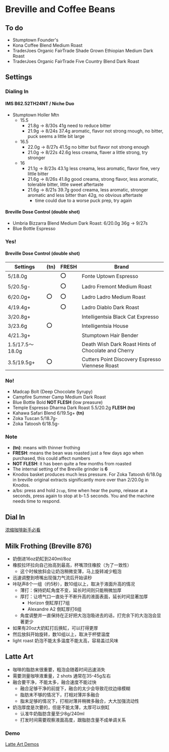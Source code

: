 # Breville and Coffee Beans

## To do

- Stumptown Founder's
- Kona Coffee Blend Medium Roast
- TraderJoes Organic FairTrade Shade Grown Ethiopian Medium Dark Roast
- TraderJoes Organic FairTrade Five Country Blend Dark Roast

## Settings

### Dialing In

#### IMS B62.52TH24NT / Niche Duo

- Stumptown Holler Mtn
  - 15.5
    - 21.8g -> 8/30s 41g need to reduce bitter
    - 21.9g -> 8/24s 37.4g aromatic, flavor not strong rnough, no bitter, puck seems a little bit large
  - 16.5
    - 22.0g -> 8/27s 41.5g no bitter but flavor not strong enough
    - 21.0g -> 8/22s 42.6g less creama, flaver a little strong, try stronger
  - 16
    - 21.1g -> 8/23s 43.1g less creama, less aromatic, flavor fine, very little bitter
    - 21.6g -> 8/26s 41.8g good creama, strong flavor, less aromatic, tolerable bitter, little sweet aftertaste
    - 21.6g -> 8/21s 39.7g good creama, less aromatic, stronger aromatic and less bitter than 42g, no obvious aftertaste
      - time could due to a worse puck prep, try again

#### Breville Dose Control (double shot)

- Umbria Bizzarra Blend Medium Dark Roast: 6/20.0g 36g -> 9/27s
- Blue Bottle Espresso

### Yes!

#### Breville Dose Control (double shot)

| Settings | **(tn)** | **FRESH** | Brand |
|--|--|--|--|
| 5/18.0g || :o: | Fonte Uptown Espresso |
| 5/20.5g- || :o: | Ladro Fremont Medium Roast |
| 6/20.0g+ | :o: | :o: | Ladro Ladro Medium Roast |
| 4/19.4g+ || :o: | Ladro Diablo Dark Roast |
| 3/20.8g+ ||| Intelligentsia Black Cat Expresso |
| 3/23.6g | :o: || Intelligentsia House |
| 4/21.3g+ ||| Stumptown Hair Bender |
| 1.5/17.5～18.0g ||| Death Wish Dark Roast Hints of Chocolate and Cherry |
| 3.5/19.5g+ | :o: || Cutters Point Discovery Espresso Viennese Roast |

### No!

- Madcap Bolt (Deep Chocolate Syrupy)
- Campfire Summer Camp Medium Dark Roast
- Blue Bottle Bold **NOT FLESH** (low preasure)
- Temple Espresso Dharma Dark Roast 5.5/20.2g **FLESH** **(tn)**
- Kahawa Safari Blend 6/19.5g+ **(tn)**
- Zoka Tuscan 5/18.7g-
- Zoka Tatoosh 6/18.5g-

### Note

- **(tn)**: means with thinner frothing
- **FRESH**: means the bean was roasted just a few days ago when purchased, this could affect numbers
- **NOT FLESH**: it has been quite a few months from roasted
- The internal setting of the Breville grinder is **6**
- Knodos basket produces much less pressure. For Zoka Tatoosh 6/18.0g in breville original extracts significantly more over than 2/20.0g in Knodos.
- a/bs: press and hold `2cup`, time when hear the pump, release at a seconds, press again to stop at b-1.5 seconds. You and the machine needs time to respond.

## Dial In

[浓缩咖啡新手必看](./GettingStarted)

## Milk Frothing (Breville 876)

- 奶倒进16oz奶缸到240ml/8oz
- 橡胶拉环拉向自己抬高到最高，杯嘴顶住橡胶（为了一致性）
  - 这个时候放斜会让奶泡稍微变薄，马上旋转减少粗泡
- 迅速调整到喷嘴出现强力气流后开始读秒
- 咔哒声8个一组（约5秒），数10组以上，取决于液面升高的情况
  - 薄打：保持奶缸角度不变，延长时间则只能稍微加厚
  - 厚打：让喷气口一直处于不断升高的液面表面，延长时间显著加厚
    - Horizon 倒缸厚打7组
    - Alexandre A2 倒缸厚打6组
  - 角度调整并一直保持在正好把大泡泡吸进去的话，打完余下的大泡泡会显著更少
- 如果有20oz大奶缸打后换缸，可以打得更厚
- 然后放斜开始旋转，数10组以上，取决于杯壁温度
- light roast 奶泡不能太多温度不能太高，容易盖过风味

## Latte Art

- 咖啡的脂肪末很重要，粗泡会随着时间迅速消失
- 需要测量咖啡液重量，2 shots 通常在35-45g左右
- 融合要干净，不能太多，融合速度不能过快
  - 融合足够干净的前提下，融合的太少会导致花纹边缘模糊
  - 脂肪末不够的情况下，打相对薄并多融合
  - 脂末足够的情况下，打相对薄并稍微多融合，大大加强流动性
- 奶泡厚度是次要的，但是不能太薄，太厚可以倒缸
  - 认准牛奶脂肪含量至少8g/240ml
  - 打发时间需要观察液面高度，跟脂肪含量不成单调关系

### Demo

[Latte Art Demos](./LatteArt)
